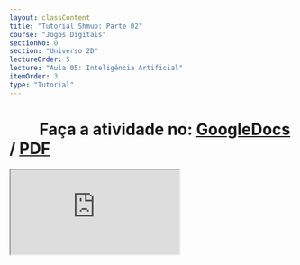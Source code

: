```yaml
---
layout: classContent
title: "Tutorial Shmup: Parte 02"
course: "Jogos Digitais"
sectionNo: 0
section: "Universo 2D"
lectureOrder: 5
lecture: "Aula 05: Inteligência Artificial"
itemOrder: 3
type: "Tutorial"
---
```


# &nbsp;&nbsp;&nbsp;&nbsp;&nbsp;&nbsp;&nbsp;&nbsp;Faça a atividade no: [GoogleDocs](https://docs.google.com/document/d/1Au7gsh1OBzAtaGdJJMq6nsZuW5dHF2TV3mKz1dADCJc/copy?usp=sharing&ouid=116972197927145487361&rtpof=true&sd=true) / [PDF](https://docs.google.com/document/d/1Au7gsh1OBzAtaGdJJMq6nsZuW5dHF2TV3mKz1dADCJc/export?format=pdf&usp=sharing&ouid=116972197927145487361&rtpof=true&sd=true)

<iframe src="https://docs.google.com/document/d/e/2PACX-1vQkAeiRm68LWCEndcCPPv7MM6xb-OuLRJrmcLVT-FBxIEy3Vt_iKu615fimk75Hr4BLeU7BKVtwYv4v/pub?embedded=true"></iframe>
